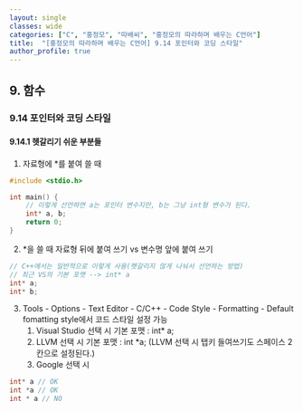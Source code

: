 ```yaml
---
layout: single
classes: wide
categories: ["C", "홍정모", "따배씨", "홍정모의 따라하며 배우는 C언어"]
title:  "[홍정모의 따라하며 배우는 C언어] 9.14 포인터와 코딩 스타일"
author_profile: true
---
```


## 9. 함수

### 9.14 포인터와 코딩 스타일

#### 9.14.1 헷갈리기 쉬운 부분들

1. 자료형에 *를 붙여 쓸 때
```c
#include <stdio.h>

int main() {
    // 이렇게 선언하면 a는 포인터 변수지만, b는 그냥 int형 변수가 된다.
	int* a, b;  
	return 0; 
}
```

2. *을 쓸 때 자료형 뒤에 붙여 쓰기 vs 변수명 앞에 붙여 쓰기
```c
// C++에서는 일반적으로 이렇게 사용(헷갈리지 않게 나눠서 선언하는 방법)
// 최근 VS의 기본 포맷 --> int* a
int* a;
int* b;
```

3. Tools - Options - Text Editor - C/C++ - Code Style - Formatting - Default fomatting style에서 코드 스타일 설정 가능
   1. Visual Studio 선택 시 기본 포맷 : int* a; 
   2. LLVM 선택 시 기본 포맷 : int *a; (LLVM 선택 시 탭키 들여쓰기도 스페이스 2칸으로 설정된다.)
   3. Google 선택 시 

```c
int* a // OK
int *a // OK
int * a // NO
```
